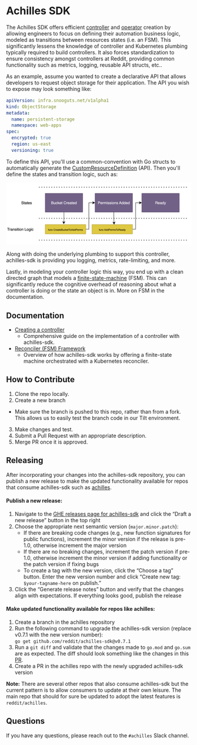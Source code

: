 # Achilles SDK

The Achilles SDK offers efficient
[controller](https://kubernetes.io/docs/concepts/architecture/controller/) and
[operator](https://kubernetes.io/docs/concepts/extend-kubernetes/operator/)
creation by allowing engineers to focus on defining their automation business logic, modeled as transitions between resources states (i.e. an FSM). This
significantly lessens the knowledge of controller and Kubernetes plumbing
typically required to build controllers. It also forces standardization to
ensure consistency amongst controllers at Reddit, providing common functionality
such as metrics, logging, reusable API structs, etc..

As an example, assume you wanted to create a declarative API that allows
developers to request object storage for their application. The API you wish to
expose may look something like:

```yaml
apiVersion: infra.snooguts.net/v1alpha1
kind: ObjectStorage
metadata:
  name: persistent-storage
  namespace: web-apps
spec:
  encrypted: true
  region: us-east
  versioning: true
```

To define this API, you'll use a common-convention with Go structs to
automatically generate the
[CustomResourceDefinition](https://kubernetes.io/docs/concepts/extend-kubernetes/api-extension/custom-resources/#:~:text=The%20CustomResourceDefinition%20API%20resource%20allows,storage%20of%20your%20custom%20resource.)
(API). Then you'll define the states and transition logic, such as:

![FSM Flow](docs/imgs/fsm-flow.png)

Along with doing the underlying plumbing to support this controller,
achilles-sdk is providing you logging, metrics, rate-limiting, and
more.

Lastly, in modeling your controller logic this way, you end up with a clean
directed graph that models a
[finite-state-machine](https://en.wikipedia.org/wiki/Finite-state_machine)
(FSM). This can significantly reduce the cognitive overhead of reasoning about
what a controller is doing or the state an object is in. More on FSM in the
documentation.

## Documentation

* [Creating a controller](https://pages.github.snooguts.net/reddit/achilles-docs/dev/sdk/tutorial/)
    * Comprehensive guide on the implementation of a controller with
      achilles-sdk.
* [Reconciler (FSM) Framework](docs/README.md)
    * Overview of how achilles-sdk works by offering a finite-state machine
      orchestrated with a Kubernetes reconciler.

## How to Contribute
1. Clone the repo locally.
2. Create a new branch
  - Make sure the branch is pushed to this repo, rather than from a fork. This allows us to easily test the branch code in our Tilt environment.
3. Make changes and test.
4. Submit a Pull Request with an appropriate description.
5. Merge PR once it is approved.

## Releasing
After incorporating your changes into the achilles-sdk repository, you can publish a new release to make the updated functionality available for repos that consume achilles-sdk such as [achilles](https://github.snooguts.net/reddit/achilles).

#### Publish a new release:
1. Navigate to the [GHE releases page for achilles-sdk](https://github.com/reddit/achilles-sdk/releases) and click the “Draft a new release” button in the top right
2. Choose the appropriate next semantic version (`major.minor.patch`):
   - If there are breaking code changes (e.g., new function signatures for public functions), increment the minor version if the release is pre-1.0, otherwise increment the major version
   - If there are no breaking changes, increment the patch version if pre-1.0, otherwise increment the minor version if adding functionality or the patch version if fixing bugs
   - To create a tag with the new version, click the “Choose a tag” button. Enter the new version number and click “Create new tag: `$your-tagname-here` on publish.”
3. Click the “Generate release notes” button and verify that the changes align with expectations. If everything looks good, publish the release

#### Make updated functionality available for repos like achilles:
1. Create a branch in the achilles repository
2. Run the following command to upgrade the achilles-sdk version (replace v0.7.1 with the new version number):  
   `go get github.com/reddit/achilles-sdk@v0.7.1`
3. Run a `git diff` and validate that the changes made to `go.mod` and `go.sum` are as expected. The diff should look something like the changes in this [PR](https://github.snooguts.net/reddit/achilles/pull/1135/files).
4. Create a PR in the achilles repo with the newly upgraded achilles-sdk version

<b>Note:</b> There are several other repos that also consume achilles-sdk but the current pattern is to allow consumers to update at their own leisure. The main repo that should for sure be updated to adopt the latest features is `reddit/achilles`.

## Questions

If you have any questions, please reach out to the `#achilles` Slack channel.
